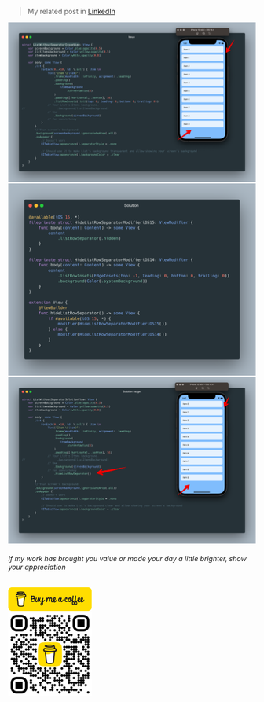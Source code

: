 > My related post in [LinkedIn](https://www.linkedin.com/posts/vladyslav-fil_iosdevelopment-swiftui-codingtips-activity-7030522350907346944-6N3k?utm_source=share&utm_medium=member_desktop)

<img src="resources/IssueListRowSeparatorIOS14.png">
<img src="resources/HideListRowSeparatorModifier.png">
<img src="resources/SolutionListRowSeparatorIOS14.png">

###### If my work has brought you value or made your day a little brighter, show your appreciation

<a href="https://www.buymeacoffee.com/vfil">
<img src="../../bmc/bmc-button.png" width="170px">
<br/>
<img src="../../bmc/bmc_qr.png" width="170px">
</a>
